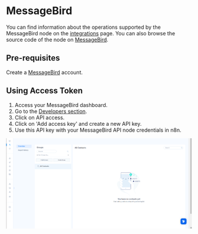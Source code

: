 # MessageBird

You can find information about the operations supported by the MessageBird node on the [integrations](https://n8n.io/integrations/n8n-nodes-base.messageBird) page. You can also browse the source code of the node on [MessageBird](https://github.com/n8n-io/n8n/tree/master/packages/nodes-base/nodes/MessageBird).

## Pre-requisites

Create a [MessageBird](https://www.messagebird.com/en/) account. 

## Using Access Token

1. Access your MessageBird dashboard.
2. Go to the [Developers section](https://dashboard.messagebird.com/en/developers/access).
3. Click on API access.
4. Click on 'Add access key' and create a new API key.
5. Use this API key with your MessageBird API node credentials in n8n.

![Getting MessageBird API credentials](./using-access-token.gif)
